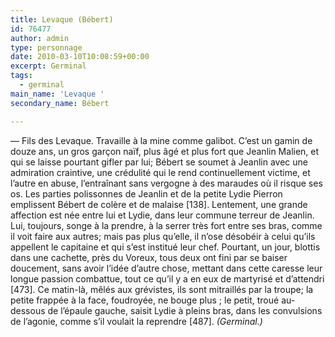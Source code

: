 ```yaml
---
title: Levaque (Bébert)
id: 76477
author: admin
type: personnage
date: 2010-03-10T10:08:59+00:00
excerpt: Germinal
tags:
  - germinal
main_name: 'Levaque '
secondary_name: Bébert

---
```

— Fils des Levaque. Travaille à la mine comme galibot. C&rsquo;est un gamin de douze ans, un gros garçon naïf, plus âgé et plus fort que Jeanlin Malien, et qui se laisse pourtant gifler par lui; Bébert se soumet à Jeanlin avec une admiration craintive, une crédulité qui le rend continuellement victime, et l&rsquo;autre en abuse, l&rsquo;entraînant sans vergogne à des maraudes où il risque ses os. Les parties polissonnes de Jeanlin et de la petite Lydie Pierron emplissent Bébert de colère et de malaise [138]. Lentement, une grande affection est née entre lui et Lydie, dans leur commune terreur de Jeanlin. Lui, toujours, songe à la prendre, à la serrer très fort entre ses bras, comme il voit faire aux autres; mais pas plus qu&rsquo;elle, il n&rsquo;ose désobéir à celui qu&rsquo;ils appellent le capitaine et qui s&rsquo;est institué leur chef. Pourtant, un jour, blottis dans une cachette, près du Voreux, tous deux ont fini par se baiser doucement, sans avoir l&rsquo;idée d&rsquo;autre chose, mettant dans cette caresse leur longue passion combattue, tout ce qu&rsquo;il y a en eux de martyrisé et d&rsquo;attendri [473]. Ce matin-là, mêlés aux grévistes, ils sont mitraillés par la troupe; la petite frappée à la face, foudroyée, ne bouge plus ; le petit, troué au-dessous de l&rsquo;épaule gauche, saisit Lydie à pleins bras, dans les convulsions de l&rsquo;agonie, comme s&rsquo;il voulait la reprendre [487]. _(Germinal.)_